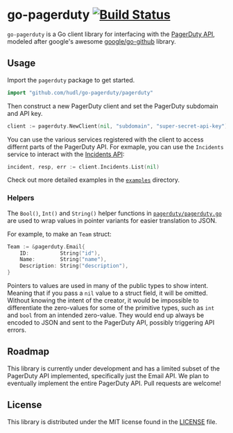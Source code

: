 # go-pagerduty [![Build Status](https://travis-ci.org/hudl/go-pagerduty.svg?branch=master)](https://travis-ci.org/hudl/go-pagerduty)

`go-pagerduty` is a Go client library for interfacing with the
[PagerDuty API](http://developer.pagerduty.com/), modeled after google's
awesome [google/go-github](http://github.com/google/go-github) library.

## Usage

Import the `pagerduty` package to get started.

```go
import "github.com/hudl/go-pagerduty/pagerduty"
```

Then construct a new PagerDuty client and set the PagerDuty subdomain and API
key.

```go
client := pagerduty.NewClient(nil, "subdomain", "super-secret-api-key")
```

You can use the various services registered with the client to access differnt
parts of the PagerDuty API. For exmaple, you can use the `Incidents` service to
interact with the [Incidents API](https://developer.pagerduty.com/documentation/rest/incidents):

```go
incident, resp, err := client.Incidents.List(nil)
```

Check out more detailed examples in the [`examples`](./examples) directory.

### Helpers

The `Bool()`, `Int()` and `String()` helper functions in
[`pagerduty/pagerduty.go`](./pagerduty/pagerduty.go) are used to wrap values in
pointer variants for easier translation to JSON.

For example, to make an `Team` struct:
```go
Team := &pagerduty.Email{
    ID:          String("id"),
    Name:        String("name"),
    Description: String("description"),
}
```

Pointers to values are used in many of the public types to show intent.
Meaning that if you pass a `nil` value to a struct field, it will be omitted.
Without knowing the intent of the creator, it would be impossible to
differentiate the zero-values for some of the primitive types, such as `int`
and `bool` from an intended zero-value. They would end up always be encoded to
JSON and sent to the PagerDuty API, possibly triggering API errors.

## Roadmap

This library is currently under development and has a limited subset of the
PagerDuty API implemented, specifically just the Email API. We plan to
eventually implement the entire PagerDuty API. Pull requests are welcome!

## License

This library is distributed under the MIT license found in the
[LICENSE](./LICENSE) file.
